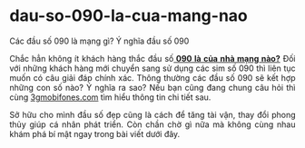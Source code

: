 # dau-so-090-la-cua-mang-nao
Các đầu số 090 là mạng gì? Ý nghĩa đầu số 090
<p style="text-align: justify;">Chắc hẳn không ít khách hàng thắc đầu số<a href="https://3gmobifones.com/dau-so-090-cua-mang-nao"><strong> 090 là của nhà mạng nào?</strong></a> Đối với những khách hàng mới chuyển sang sử dụng các sim số 090 thì liên tục muốn có câu giải đáp chính xác. Thông thường các đầu số 090 sẽ kết hợp những con số nào? Ý nghĩa ra sao? Nếu bạn cũng đang chung câu hỏi thì cùng <a href="http://3gmobifones.com" target="_blank" rel="noopener">3gmobifones.com</a> tìm hiểu thông tin chi tiết sau.</p>
<p style="text-align: justify;">Sở hữu cho mình đầu số đẹp cũng là cách để tăng tài vận, thay đổi phong thủy giúp cá nhân phát triển. Còn chần chờ gì nữa mà không cùng nhau khám phá bí mật ngay trong bài viết dưới đây.</p>
